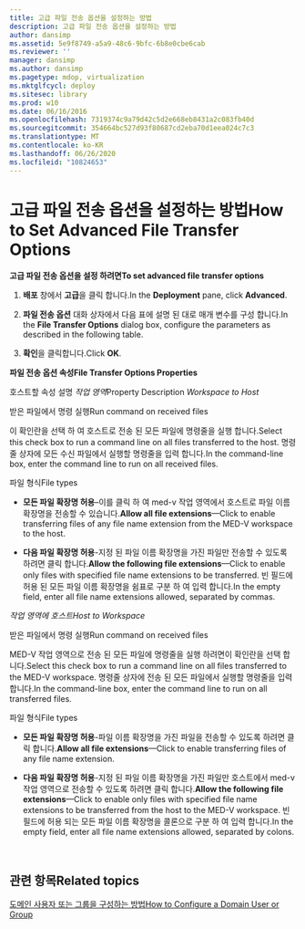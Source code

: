 ```yaml
---
title: 고급 파일 전송 옵션을 설정하는 방법
description: 고급 파일 전송 옵션을 설정하는 방법
author: dansimp
ms.assetid: 5e9f8749-a5a9-48c6-9bfc-6b8e0cbe6cab
ms.reviewer: ''
manager: dansimp
ms.author: dansimp
ms.pagetype: mdop, virtualization
ms.mktglfcycl: deploy
ms.sitesec: library
ms.prod: w10
ms.date: 06/16/2016
ms.openlocfilehash: 7319374c9a79d42c5d2e668eb8431a2c083fb40d
ms.sourcegitcommit: 354664bc527d93f80687cd2eba70d1eea024c7c3
ms.translationtype: MT
ms.contentlocale: ko-KR
ms.lasthandoff: 06/26/2020
ms.locfileid: "10824653"
---
```

# <span data-ttu-id="a185f-103">고급 파일 전송 옵션을 설정하는 방법</span><span class="sxs-lookup"><span data-stu-id="a185f-103">How to Set Advanced File Transfer Options</span></span>


**<span data-ttu-id="a185f-104">고급 파일 전송 옵션을 설정 하려면</span><span class="sxs-lookup"><span data-stu-id="a185f-104">To set advanced file transfer options</span></span>**

1.  <span data-ttu-id="a185f-105">**배포** 창에서 **고급**을 클릭 합니다.</span><span class="sxs-lookup"><span data-stu-id="a185f-105">In the **Deployment** pane, click **Advanced**.</span></span>

2.  <span data-ttu-id="a185f-106">**파일 전송 옵션** 대화 상자에서 다음 표에 설명 된 대로 매개 변수를 구성 합니다.</span><span class="sxs-lookup"><span data-stu-id="a185f-106">In the **File Transfer Options** dialog box, configure the parameters as described in the following table.</span></span>

3.  <span data-ttu-id="a185f-107">**확인**을 클릭합니다.</span><span class="sxs-lookup"><span data-stu-id="a185f-107">Click **OK**.</span></span>

**<span data-ttu-id="a185f-108">파일 전송 옵션 속성</span><span class="sxs-lookup"><span data-stu-id="a185f-108">File Transfer Options Properties</span></span>**

<span data-ttu-id="a185f-109">호스트할 속성 설명 *작업 영역*</span><span class="sxs-lookup"><span data-stu-id="a185f-109">Property Description *Workspace to Host*</span></span>

<span data-ttu-id="a185f-110">받은 파일에서 명령 실행</span><span class="sxs-lookup"><span data-stu-id="a185f-110">Run command on received files</span></span>

<span data-ttu-id="a185f-111">이 확인란을 선택 하 여 호스트로 전송 된 모든 파일에 명령줄을 실행 합니다.</span><span class="sxs-lookup"><span data-stu-id="a185f-111">Select this check box to run a command line on all files transferred to the host.</span></span> <span data-ttu-id="a185f-112">명령줄 상자에 모든 수신 파일에서 실행할 명령줄을 입력 합니다.</span><span class="sxs-lookup"><span data-stu-id="a185f-112">In the command-line box, enter the command line to run on all received files.</span></span>

<span data-ttu-id="a185f-113">파일 형식</span><span class="sxs-lookup"><span data-stu-id="a185f-113">File types</span></span>

-   <span data-ttu-id="a185f-114">**모든 파일 확장명 허용**–이를 클릭 하 여 med-v 작업 영역에서 호스트로 파일 이름 확장명을 전송할 수 있습니다.</span><span class="sxs-lookup"><span data-stu-id="a185f-114">**Allow all file extensions**—Click to enable transferring files of any file name extension from the MED-V workspace to the host.</span></span>

-   <span data-ttu-id="a185f-115">**다음 파일 확장명 허용**-지정 된 파일 이름 확장명을 가진 파일만 전송할 수 있도록 하려면 클릭 합니다.</span><span class="sxs-lookup"><span data-stu-id="a185f-115">**Allow the following file extensions**—Click to enable only files with specified file name extensions to be transferred.</span></span> <span data-ttu-id="a185f-116">빈 필드에 허용 된 모든 파일 이름 확장명을 쉼표로 구분 하 여 입력 합니다.</span><span class="sxs-lookup"><span data-stu-id="a185f-116">In the empty field, enter all file name extensions allowed, separated by commas.</span></span>

*<span data-ttu-id="a185f-117">작업 영역에 호스트</span><span class="sxs-lookup"><span data-stu-id="a185f-117">Host to Workspace</span></span>*

<span data-ttu-id="a185f-118">받은 파일에서 명령 실행</span><span class="sxs-lookup"><span data-stu-id="a185f-118">Run command on received files</span></span>

<span data-ttu-id="a185f-119">MED-V 작업 영역으로 전송 된 모든 파일에 명령줄을 실행 하려면이 확인란을 선택 합니다.</span><span class="sxs-lookup"><span data-stu-id="a185f-119">Select this check box to run a command line on all files transferred to the MED-V workspace.</span></span> <span data-ttu-id="a185f-120">명령줄 상자에 전송 된 모든 파일에서 실행할 명령줄을 입력 합니다.</span><span class="sxs-lookup"><span data-stu-id="a185f-120">In the command-line box, enter the command line to run on all transferred files.</span></span>

<span data-ttu-id="a185f-121">파일 형식</span><span class="sxs-lookup"><span data-stu-id="a185f-121">File types</span></span>

-   <span data-ttu-id="a185f-122">**모든 파일 확장명 허용**-파일 이름 확장명을 가진 파일을 전송할 수 있도록 하려면 클릭 합니다.</span><span class="sxs-lookup"><span data-stu-id="a185f-122">**Allow all file extensions**—Click to enable transferring files of any file name extension.</span></span>

-   <span data-ttu-id="a185f-123">**다음 파일 확장명 허용**-지정 된 파일 이름 확장명을 가진 파일만 호스트에서 med-v 작업 영역으로 전송할 수 있도록 하려면 클릭 합니다.</span><span class="sxs-lookup"><span data-stu-id="a185f-123">**Allow the following file extensions**—Click to enable only files with specified file name extensions to be transferred from the host to the MED-V workspace.</span></span> <span data-ttu-id="a185f-124">빈 필드에 허용 되는 모든 파일 이름 확장명을 콜론으로 구분 하 여 입력 합니다.</span><span class="sxs-lookup"><span data-stu-id="a185f-124">In the empty field, enter all file name extensions allowed, separated by colons.</span></span>

 

## <span data-ttu-id="a185f-125">관련 항목</span><span class="sxs-lookup"><span data-stu-id="a185f-125">Related topics</span></span>


[<span data-ttu-id="a185f-126">도메인 사용자 또는 그룹을 구성하는 방법</span><span class="sxs-lookup"><span data-stu-id="a185f-126">How to Configure a Domain User or Group</span></span>](how-to-configure-a-domain-user-or-groupmedvv2.md)

 

 





